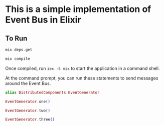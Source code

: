 # This is a simple implementation of Event Bus in Elixir

## To Run

```elixir
mix deps.get

mix compile
```

Once compiled, run ```iex -S mix``` to start the application in a command shell.

At the command prompt, you can run these statements to send messages around the Event Bus.

```elixir
alias DistributedComponents.EventGenerator

EventGenerator.one()

EventGenerator.two()

EventGenerator.three()
```